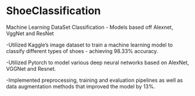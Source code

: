 # ShoeClassification
Machine Learning DataSet Classification - Models based off Alexnet, VggNet and ResNet

-Utilized Kaggle’s image dataset to train a machine learning model to classify different types of shoes - achieving 98.33% accuracy.

-Utilized Pytorch to model various deep neural networks based on AlexNet, VGGNet and Resnet.

-Implemented preprocessing, training and evaluation pipelines as well as data augmentation methods that improved the model by 13%.
